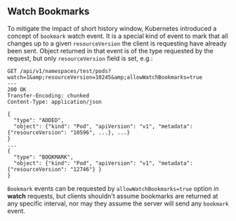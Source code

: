 ## Watch Bookmarks

To mitigate the impact of short history window, Kubernetes introduced a
concept of `bookmark` watch event. It is a special kind of event to mark that
all changes up to a given `resourceVersion` the client is requesting have
already been sent. Object returned in that event is of the type requested by
the request, but only `resourceVersion` field is set, e.g.:

```console
GET /api/v1/namespaces/test/pods?watch=1&amp;resourceVersion=10245&amp;allowWatchBookmarks=true
---
200 OK
Transfer-Encoding: chunked
Content-Type: application/json

{
  "type": "ADDED",
  "object": {"kind": "Pod", "apiVersion": "v1", "metadata": {"resourceVersion": "10596", ...}, ...}
}
...
{
  "type": "BOOKMARK",
  "object": {"kind": "Pod", "apiVersion": "v1", "metadata": {"resourceVersion": "12746"} }
}
```

`Bookmark` events can be requested by `allowWatchBookmarks=true` option in
**watch** requests, but clients shouldn't assume bookmarks are returned at any
specific interval, nor may they assume the server will send any `bookmark`
event.

